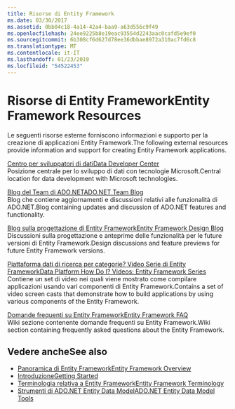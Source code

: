```yaml
---
title: Risorse di Entity Framework
ms.date: 03/30/2017
ms.assetid: 0bb04c18-4a14-42a4-baa9-a63d556c9f49
ms.openlocfilehash: 24ee9225b8e19eac93554d2243aac0cafd5e9ef0
ms.sourcegitcommit: 6b308cf6d627d78ee36dbbae8972a310ac7fd6c8
ms.translationtype: MT
ms.contentlocale: it-IT
ms.lasthandoff: 01/23/2019
ms.locfileid: "54522453"
---
```

# <a name="entity-framework-resources"></a><span data-ttu-id="6b23e-102">Risorse di Entity Framework</span><span class="sxs-lookup"><span data-stu-id="6b23e-102">Entity Framework Resources</span></span>
<span data-ttu-id="6b23e-103">Le seguenti risorse esterne forniscono informazioni e supporto per la creazione di applicazioni Entity Framework.</span><span class="sxs-lookup"><span data-stu-id="6b23e-103">The following external resources provide information and support for creating Entity Framework applications.</span></span>  
  
 [<span data-ttu-id="6b23e-104">Centro per sviluppatori di dati</span><span class="sxs-lookup"><span data-stu-id="6b23e-104">Data Developer Center</span></span>](https://go.microsoft.com/fwlink/?LinkId=213876)  
 <span data-ttu-id="6b23e-105">Posizione centrale per lo sviluppo di dati con tecnologie Microsoft.</span><span class="sxs-lookup"><span data-stu-id="6b23e-105">Central location for data development with Microsoft technologies.</span></span>  
  
 [<span data-ttu-id="6b23e-106">Blog del Team di ADO.NET</span><span class="sxs-lookup"><span data-stu-id="6b23e-106">ADO.NET Team Blog</span></span>](https://go.microsoft.com/fwlink/?LinkId=91905)  
 <span data-ttu-id="6b23e-107">Blog che contiene aggiornamenti e discussioni relativi alle funzionalità di ADO.NET.</span><span class="sxs-lookup"><span data-stu-id="6b23e-107">Blog containing updates and discussion of ADO.NET features and functionality.</span></span>  
  
 [<span data-ttu-id="6b23e-108">Blog sulla progettazione di Entity Framework</span><span class="sxs-lookup"><span data-stu-id="6b23e-108">Entity Framework Design Blog</span></span>](https://go.microsoft.com/fwlink/?LinkId=186888)  
 <span data-ttu-id="6b23e-109">Discussioni sulla progettazione e anteprime delle funzionalità per le future versioni di Entity Framework.</span><span class="sxs-lookup"><span data-stu-id="6b23e-109">Design discussions and feature previews for future Entity Framework versions.</span></span>  
  
 [<span data-ttu-id="6b23e-110">Piattaforma dati di ricerca per categorie? Video Serie di Entity Framework</span><span class="sxs-lookup"><span data-stu-id="6b23e-110">Data Platform How Do I? Videos: Entity Framework Series</span></span>](https://go.microsoft.com/fwlink/?LinkId=124600)  
 <span data-ttu-id="6b23e-111">Contiene un set di video nei quali viene mostrato come compilare applicazioni usando vari componenti di Entity Framework.</span><span class="sxs-lookup"><span data-stu-id="6b23e-111">Contains a set of video screen casts that demonstrate how to build applications by using various components of the Entity Framework.</span></span>  
  
 [<span data-ttu-id="6b23e-112">Domande frequenti su Entity Framework</span><span class="sxs-lookup"><span data-stu-id="6b23e-112">Entity Framework FAQ</span></span>](https://social.technet.microsoft.com/wiki/contents/articles/3737.entity-framework-faq.aspx)  
 <span data-ttu-id="6b23e-113">Wiki sezione contenente domande frequenti su Entity Framework.</span><span class="sxs-lookup"><span data-stu-id="6b23e-113">Wiki section containing frequently asked questions about the Entity Framework.</span></span>  
  
## <a name="see-also"></a><span data-ttu-id="6b23e-114">Vedere anche</span><span class="sxs-lookup"><span data-stu-id="6b23e-114">See also</span></span>
- [<span data-ttu-id="6b23e-115">Panoramica di Entity Framework</span><span class="sxs-lookup"><span data-stu-id="6b23e-115">Entity Framework Overview</span></span>](../../../../../docs/framework/data/adonet/ef/overview.md)
- [<span data-ttu-id="6b23e-116">Introduzione</span><span class="sxs-lookup"><span data-stu-id="6b23e-116">Getting Started</span></span>](../../../../../docs/framework/data/adonet/ef/getting-started.md)
- [<span data-ttu-id="6b23e-117">Terminologia relativa a Entity Framework</span><span class="sxs-lookup"><span data-stu-id="6b23e-117">Entity Framework Terminology</span></span>](../../../../../docs/framework/data/adonet/ef/terminology.md)
- [<span data-ttu-id="6b23e-118">Strumenti di ADO.NET Entity Data Model</span><span class="sxs-lookup"><span data-stu-id="6b23e-118">ADO.NET Entity Data Model  Tools</span></span>](https://msdn.microsoft.com/library/91076853-0881-421b-837a-f582f36be527)
